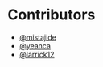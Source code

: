 # Contributors

- [@mistajide](https://github.com/mistajide)
- [@yeanca]( https://github.com/yeanca)
- [@larrick12](https://github.com/larrick12)
